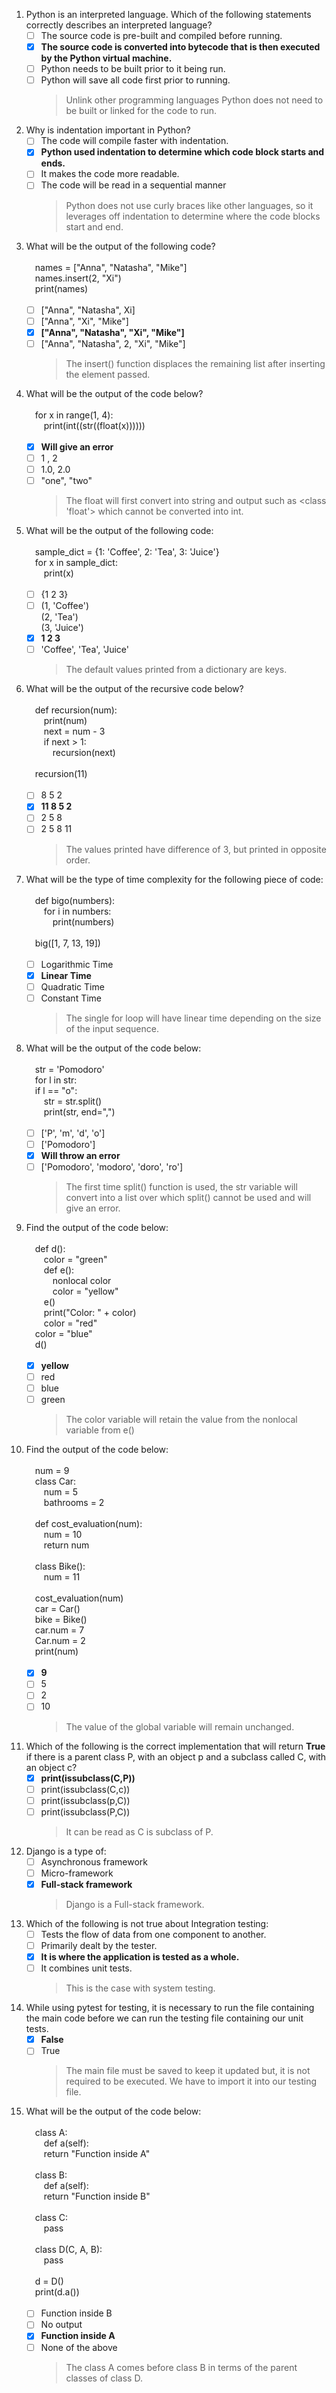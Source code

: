 1. Python is an interpreted language. Which of the following statements correctly describes an interpreted language?
     - [ ] The source code is pre-built and compiled before running.
     - [x] **The source code is converted into bytecode that is then executed by the Python virtual machine.**
     - [ ] Python needs to be built prior to it being run.
     - [ ] Python will save all code first prior to running.
         > Unlink other programming languages Python does not need to be built or linked for the code to run.

2. Why is indentation important in Python?
     - [ ] The code will compile faster with indentation. 
     - [x] **Python used indentation to determine which code block starts and ends.** 
     - [ ] It makes the code more readable.
     - [ ] The code will be read in a sequential manner
         > Python does not use curly braces like other languages, so it leverages off indentation to determine where the code blocks start and end.

3. What will be the output of the following code?
<br/><br/>&emsp;names = ["Anna", "Natasha", "Mike"]<br/>&emsp;names.insert(2, "Xi")<br/>&emsp;print(names)<br/><br/>
    - [ ] ["Anna", "Natasha", Xi]
    - [ ] ["Anna", "Xi", "Mike"]
    - [x] **["Anna", "Natasha", "Xi", "Mike"]**
    - [ ] ["Anna", "Natasha", 2, "Xi", "Mike"]
        > The insert() function displaces the remaining list after inserting the element passed. 

4. What will be the output of the code below?
<br/><br/>&emsp;for x in range(1, 4):<br/>&emsp;&emsp;print(int((str((float(x))))))<br/><br/>
    - [x] **Will give an error**
    - [ ] 1 , 2
    - [ ] 1.0, 2.0
    - [ ] "one", "two"
        > The float will first convert into string and output such as <class 'float'> which cannot be converted into int. 

5. What will be the output of the following code:
<br/><br/>&emsp;sample_dict = {1: 'Coffee', 2: 'Tea', 3: 'Juice'}<br/>&emsp;for x in sample_dict:<br/>&emsp;&emsp;print(x)<br/><br/>
    - [ ] {1 2 3}
    - [ ] (1, 'Coffee')<br/>(2, 'Tea')<br/>(3, 'Juice')
    - [x] **1 2 3**
    - [ ] 'Coffee', 'Tea', 'Juice'
        > The default values printed from a dictionary are keys.

6. What will be the output of the recursive code below?
<br/><br/>&emsp;def recursion(num):<br/>&emsp;&emsp;print(num)<br/>&emsp;&emsp;next = num - 3<br/>&emsp;&emsp;if next > 1:<br/>&emsp;&emsp;&emsp;recursion(next)<br/><br/>&emsp;recursion(11)<br/><br/>
    - [ ] 8 5 2
    - [x] **11 8 5 2**
    - [ ] 2 5 8
    - [ ] 2 5 8 11
        > The values printed have difference of 3, but printed in opposite order. 
     
7. What will be the type of time complexity for the following piece of code:
<br/><br/>&emsp;def bigo(numbers):<br/>&emsp;&emsp;for i in numbers:<br/>&emsp;&emsp;&emsp;print(numbers)<br/><br/>&emsp;big([1, 7, 13, 19])<br/><br/>
    - [ ] Logarithmic Time
    - [x] **Linear Time**
    - [ ] Quadratic Time
    - [ ] Constant Time
        > The single for loop will have linear time depending on the size of the input sequence. 

8. What will be the output of the code below:
<br/><br/>&emsp;str = 'Pomodoro'<br/>&emsp;for l in str:<br/>&emsp;if l == "o":<br/>&emsp;&emsp;str = str.split()<br/>&emsp;&emsp;print(str, end=",")<br/><br/>
    - [ ] ['P', 'm', 'd', 'o']
    - [ ] ['Pomodoro']
    - [x] **Will throw an error**
    - [ ] ['Pomodoro', 'modoro', 'doro', 'ro']
        > The first time split() function is used, the str variable will convert into a list over which split() cannot be used and will give an error. 

9. Find the output of the code below:
<br/><br/>&emsp;def d():<br/>&emsp;&emsp;color = "green"<br/>&emsp;&emsp;def e():<br/>&emsp;&emsp;&emsp;nonlocal color<br/>&emsp;&emsp;&emsp;color = "yellow"<br/>&emsp;&emsp;e()<br/>&emsp;&emsp;print("Color: " + color)<br/>&emsp;&emsp;color = "red"<br/>&emsp;color = "blue"<br/>&emsp;d()<br/><br/>
    - [x] **yellow**
    - [ ] red
    - [ ] blue
    - [ ] green
        > The color variable will retain the value from the nonlocal variable from e()

10. Find the output of the code below:<br/><br/>
&emsp;num = 9 <br/>&emsp;class Car:<br/>&emsp;&emsp;num = 5<br/>&emsp;&emsp;bathrooms = 2<br/><br/>&emsp;def cost_evaluation(num):<br/>&emsp;&emsp;num = 10<br/>&emsp;&emsp;return num<br/><br/>&emsp;class Bike():<br/>&emsp;&emsp;num = 11<br/><br/>&emsp;cost_evaluation(num)<br/>&emsp;car = Car()<br/>&emsp;bike = Bike()<br/>&emsp;car.num = 7<br/>&emsp;Car.num = 2<br/>&emsp;print(num)<br/><br/>
    - [x] **9**
    - [ ] 5
    - [ ] 2
    - [ ] 10
        > The value of the global variable will remain unchanged.
   
11. Which of the following is the correct implementation that will return **True** if there is a parent class P, with an object p and a subclass called C, with an object c?
    - [x] **print(issubclass(C,P))**
    - [ ] print(issubclass(C,c))
    - [ ] print(issubclass(p,C))
    - [ ] print(issubclass(P,C))
        > It can be read as C is subclass of P.

12. Django is a type of:
    - [ ] Asynchronous framework
    - [ ] Micro-framework
    - [x] **Full-stack framework**
        > Django is a Full-stack framework.

13. Which of the following is not true about Integration testing:
    - [ ] Tests the flow of data from one component to another.
    - [ ] Primarily dealt by the tester.
    - [x] **It is where the application is tested as a whole.**
    - [ ] It combines unit tests.
        > This is the case with system testing.

14. While using pytest for testing, it is necessary to run the file containing the main code before we can run the testing file containing our unit tests.
    - [x] **False**
    - [ ] True 
        > The main file must be saved to keep it updated but, it is not required to be executed. We have to import it into our testing file.
      
15. What will be the output of the code below:<br/><br/>&emsp;class A:<br/>&emsp;&emsp;def a(self):<br/>&emsp;&emsp;return "Function inside A"<br/><br/>&emsp;class B:<br/>&emsp;&emsp;def a(self):<br/>&emsp;&emsp;return "Function inside B"<br/><br/>&emsp;class C:<br/>&emsp;&emsp;pass<br/>&emsp;<br/>&emsp;class D(C, A, B):<br/>&emsp;&emsp;pass<br/><br/>&emsp;d = D()<br/>&emsp;print(d.a())<br/><br/>
    - [ ] Function inside B 
    - [ ] No output
    - [x] **Function inside A**
    - [ ] None of the above
        > The class A comes before class B in terms of the parent classes of class D.